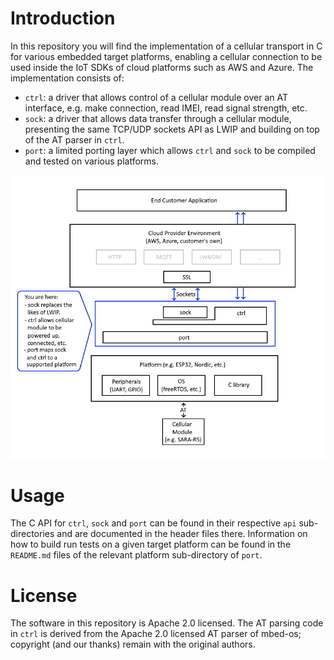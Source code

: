 # Introduction
In this repository you will find the implementation of a cellular transport in C for various embedded target platforms, enabling a cellular connection to be used inside the IoT SDKs of cloud platforms such as AWS and Azure.  The implementation consists of:

- `ctrl`: a driver that allows control of a cellular module over an AT interface, e.g. make connection, read IMEI, read signal strength, etc.
- `sock`: a driver that allows data transfer through a cellular module, presenting the same TCP/UDP sockets API as LWIP and building on top of the AT parser in `ctrl`.
- `port`: a limited porting layer which allows `ctrl` and `sock` to be compiled and tested on various platforms.

![Architecture](pics-for-readme/architecture.jpg)

# Usage
The C API for `ctrl`, `sock` and `port` can be found in their respective `api` sub-directories and are documented in the header files there.  Information on how to build run tests on a given target platform can be found in the `README.md` files of the relevant platform sub-directory of `port`.

# License
The software in this repository is Apache 2.0 licensed.  The AT parsing code in `ctrl` is derived from the Apache 2.0 licensed AT parser of mbed-os; copyright (and our thanks) remain with the original authors.